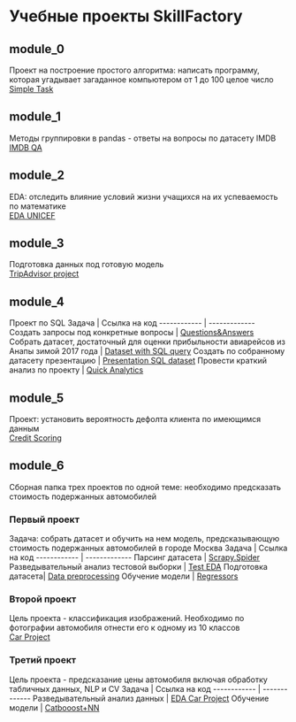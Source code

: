# Учебные проекты SkillFactory

## module_0  
Проект на построение простого алгоритма: написать программу, которая угадывает загаданное компьютером от 1 до 100 целое число  
[Simple Task](https://github.com/ThirdSally/SF-projects/blob/main/module_0/assem-project_0.py)

## module_1
Методы группировки в pandas - ответы на вопросы по датасету IMDB   
[IMDB QA](https://github.com/ThirdSally/SF-projects/blob/main/module_1/Movies_IMBD_v4.1-Ibrayeva.ipynb)

## module_2
EDA: отследить влияние условий жизни учащихся на их успеваемость по математике  
[EDA UNICEF](https://github.com/ThirdSally/SF-projects/blob/main/module_2/EDA%20UNICEF.ipynb)

## module_3
Подготовка данных под готовую модель  
[TripAdvisor project](https://github.com/ThirdSally/SF-projects/blob/main/module_3/Untitled.ipynb) 

## module_4
Проект по SQL
Задача | Ссылка на код
------------ | -------------
Cоздать запросы под конкретные вопросы | [Questions&Answers](https://github.com/ThirdSally/SF-projects/blob/main/module_4/Questions%26Answers.txt)
Cобрать датасет, достаточный для оценки прибыльности авиарейсов из Анапы зимой 2017 года | [Dataset with SQL query](https://github.com/ThirdSally/SF-projects/blob/main/module_4/%D0%90%D0%B2%D0%B8%D0%B0%D1%80%D0%B5%D0%B9%D1%81%D1%8B%20%D0%B1%D0%B5%D0%B7%20%D0%BF%D0%BE%D1%82%D0%B5%D1%80%D1%8C.txt)
Создать по собранному датасету презентацию | [Presentation SQL dataset](https://github.com/ThirdSally/SF-projects/blob/main/module_4/%D0%90%D0%B2%D0%B8%D0%B0%D1%80%D0%B5%D0%B9%D1%81%D1%8B%20%D0%B1%D0%B5%D0%B7%20%D0%BF%D0%BE%D1%82%D0%B5%D1%80%D1%8C.%20%D0%9F%D1%80%D0%B5%D0%B7%D0%B5%D0%BD%D1%82%D0%B0%D1%86%D0%B8%D1%8F.pdf)
Провести краткий анализ по проекту | [Quick Analytics](https://github.com/ThirdSally/SF-projects/blob/main/module_4/%D0%90%D0%B2%D0%B8%D0%B0%D1%80%D0%B5%D0%B9%D1%81%D1%8B%20%D0%B1%D0%B5%D0%B7%20%D0%BF%D0%BE%D1%82%D0%B5%D1%80%D1%8C%20(Advanced).ipynb)

## module_5
Проект: установить вероятность дефолта клиента по имеющимся данным  
[Credit Scoring](https://github.com/ThirdSally/SF-projects/blob/main/module_5/Credit%20Scoring.ipynb)

## module_6
Сборная папка трех проектов по одной теме: необходимо предсказать стоимость подержанных автомобилей

### Первый проект
Задача: собрать датасет и обучить на нем модель, предсказывающую стоимость подержанных автомобилей в городе Москва
Задача | Ссылка на код
------------ | -------------
Парсинг датасета | [Scrapy.Spider](https://github.com/ThirdSally/SF-projects/blob/main/module_6/car_project/car_scrapy/car_scrapy/spiders/car_spider.py)
Разведывательный анализ тестовой выборки | [Test EDA](https://github.com/ThirdSally/SF-projects/blob/main/module_6/car_project/%D0%9F%D1%80%D0%BE%D0%B5%D0%BA%D1%82%206%20-%201.%20%D0%A0%D0%B0%D0%B7%D0%B1%D0%BE%D1%80%20%D1%82%D0%B5%D1%81%D1%82%D0%BE%D0%B2%D0%BE%D0%B9%20%D0%B2%D1%8B%D0%B1%D0%BE%D1%80%D0%BA%D0%B8.ipynb)
Подготовка датасета| [Data preprocessing](https://github.com/ThirdSally/SF-projects/blob/main/module_6/car_project/%D0%9F%D1%80%D0%BE%D0%B5%D0%BA%D1%82%206%20-%202.%20%D0%9F%D0%BE%D0%B4%D0%B3%D0%BE%D1%82%D0%BE%D0%B2%D0%BA%D0%B0%20%D0%B4%D0%B0%D1%82%D0%B0%D1%81%D0%B5%D1%82%D0%B0.ipynb)
Обучение модели | [Regressors](https://github.com/ThirdSally/SF-projects/blob/main/module_6/car_project/%D0%9F%D1%80%D0%BE%D0%B5%D0%BA%D1%82%206%20-3.%20%D0%9E%D0%B1%D1%83%D1%87%D0%B5%D0%BD%D0%B8%D0%B5.ipynb)

### Второй проект
Цель проекта - классификация изображений. Необходимо по фотографии автомобиля отнести его к одному из 10 классов  
[Car Project](https://github.com/ThirdSally/SF-projects/blob/main/module_6/car_project%20CV/ford_vs_ferrari_ibrayeva.ipynb) 

### Третий проект
Цель проекта - предсказание цены автомобиля включая обработку табличных данных, NLP и CV
Задача | Ссылка на код
------------ | -------------
Разведывательный анализ данных | [EDA Car Project](https://github.com/ThirdSally/SF-projects/blob/main/module_6/final_car_project/%5BSF-DST%20Car%20Price%20part2%5D%20EDA.ipynb)
Обучение модели | [Catbooost+NN](https://github.com/ThirdSally/SF-projects/blob/main/module_6/final_car_project/%5BSF-DST%20Car%20Price%20part2%5D%20%D0%9E%D0%B1%D1%83%D1%87%D0%B5%D0%BD%D0%B8%D0%B5.ipynb)
